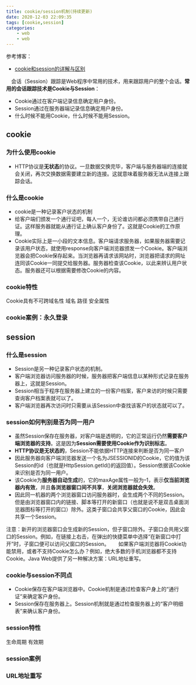 ```yaml
---
title: cookie/session机制(持续更新)
date: 2020-12-03 22:09:35
tags: [cookie,session]
categories:
    - web
    - web
---
```

参考博客：
* [cookie和session的详解与区别 ](https://www.cnblogs.com/l199616j/p/11195667.html)


　会话（Session）跟踪是Web程序中常用的技术，用来跟踪用户的整个会话。**常用的会话跟踪技术是Cookie与Session**：
 * Cookie通过在客户端记录信息确定用户身份。
 * Session通过在服务器端记录信息确定用户身份。
 * 什么时候不能用Cookie，什么时候不能用Session。
## cookie
### 为什么使用cookie
* HTTP协议是**无状态**的协议。一旦数据交换完毕，客户端与服务器端的连接就会关闭，再次交换数据需要建立新的连接。这就意味着服务器无法从连接上跟踪会话。
### 什么是cookie
* cookie是一种记录客户状态的机制
* 给客户端们颁发一个通行证吧，每人一个，无论谁访问都必须携带自己通行证。这样服务器就能从通行证上确认客户身份了。这就是Cookie的工作原理。
* Cookie实际上是一小段的文本信息。客户端请求服务器，如果服务器需要记录该用户状态，就使用response向客户端浏览器颁发一个Cookie。客户端浏览器会把Cookie保存起来。当浏览器再请求该网站时，浏览器把请求的网址连同该Cookie一同提交给服务器。服务器检查该Cookie，以此来辨认用户状态。服务器还可以根据需要修改Cookie的内容。
### cookie特性

Cookie具有不可跨域名性
域名
路径
安全属性
### cookie案例：永久登录

## session

### 什么是session

* Session是另一种记录客户状态的机制。
* 客户端浏览器访问服务器的时候，服务器把客户端信息以某种形式记录在服务器上，这就是Session。
* Session相当于程序在服务器上建立的一份客户档案，客户来访的时候只需要查询客户档案表就可以了。
* 客户端浏览器再次访问时只需要从该Session中查找该客户的状态就可以了。
### session如何判别是否为同一用户

* 虽然Session保存在服务器，对客户端是透明的，它的正常运行仍然**需要客户端浏览器的支持**。这是因为**Session需要使用Cookie作为识别标志**。
* **HTTP协议是无状态的**，Session不能依据HTTP连接来判断是否为同一客户
* 因此服务器向客户端浏览器发送一个名为JSESSIONID的Cookie，它的值为该Session的id（也就是HttpSession.getId()的返回值）。Session依据该Cookie来识别是否为同一用户。
* 该Cookie为**服务器自动生成**的，它的maxAge属性一般为–1，表示**仅当前浏览器内有效**，并且**各浏览器窗口间不共享**，**关闭浏览器就会失效**。
* 因此同一机器的两个浏览器窗口访问服务器时，会生成两个不同的Session。但是由浏览器窗口内的链接、脚本等打开的新窗口（也就是说不是双击桌面浏览器图标等打开的窗口）除外。这类子窗口会共享父窗口的Cookie，因此会共享一个Session。


注意：新开的浏览器窗口会生成新的Session，但子窗口除外。子窗口会共用父窗口的Session。例如，在链接上右击，在弹出的快捷菜单中选择“在新窗口中打开”时，子窗口便可以访问父窗口的Session。　　
如果客户端浏览器将Cookie功能禁用，或者不支持Cookie怎么办？例如，绝大多数的手机浏览器都不支持Cookie。Java Web提供了另一种解决方案：URL地址重写。
### cookie与session不同点
* Cookie保存在客户端浏览器中。Cookie机制是通过检查客户身上的“通行证”来确定客户身份。
* Session保存在服务器上。Session机制就是通过检查服务器上的“客户明细表”来确认客户身份。

### session特性
生命周期
有效期
### session案例

### URL地址重写



